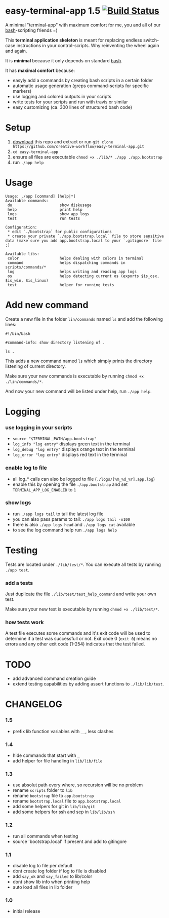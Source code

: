 # easy-terminal-app 1.5 [![Build Status](https://travis-ci.org/creative-workflow/easy-terminal-app.svg?branch=master)](https://travis-ci.org/creative-workflow/easy-terminal-app)
A minimal "terminal-app" with maximum comfort for me, you and all of our [bash](https://de.wikipedia.org/wiki/Bash_(Shell))-scripting friends =)

This **terminal application skeleton** is meant for replacing endless switch-case instructions in your control-scripts. Why reinventing the wheel again and again.

It is **minimal** because it only depends on standard [bash](https://de.wikipedia.org/wiki/Bash_(Shell)).

It has **maximal comfort** because:
  * easyly add a commands by creating bash scripts in a certain folder
  * automatic usage generation (greps command-scripts for specific markers)
  * use logging and colored outputs in your scripts
  * write tests for your scripts and run with travis or similar
  * easy customizing (ca. 300 lines of structured bash code)

# Setup
  1. [download](https://github.com/creative-workflow/easy-terminal-app/archive/master.zip) this repo and extract or run `git clone https://github.com/creative-workflow/easy-terminal-app.git`
  2. `cd easy-terminal-app`
  3. ensure all files are executable `chmod +x ./lib/* ./app ./app.bootstrap`
  4. run `./app help`

# Usage
```
Usage: ./app [command] [help|*]
Available commands:
 du                     show diskusage
 help                   print help
 logs                   show app logs
 test                   run tests

Configuration:
 * edit `./bootstrap` for public configurations
 * create your private `./app.bootstrap.local` file to store sensitive data (make sure you add app.bootstrap.local to your `.gitignore` file ;)

Available libs:
 color                  helps dealing with colors in terminal
 command                helps dispatching commands in scripts/commands/*
 log                    helps writing and reading app logs
 os                     helps detecting current os (exports $is_osx, $is_win, $is_linux)
 test                   helper for running tests

```

# Add new command
Create a new file in the folder `lin/commands` named `ls` and add the following lines:
```
#!/bin/bash

#command-info: show directory listening of .

ls .
```

This adds a new command named `ls` which simply prints the directory listening of current directory.

Make sure your new commands is executable by running `chmod +x ./lin/commands/*`.

And now your new command will be listed under help, run `./app help`.


# Logging
### use logging in your scripts
  * `source "$TERMINAL_PATH/app.bootstrap"`
  * `log_info "log entry"` displays green text in the terminal
  * `log_debug "log entry"` displays orange text in the terminal
  * `log_error "log entry"` displays red text in the terminal

### enable log to file
  * all log_* calls can also be logged to file (`./logs/[%m_%d_%Y].app.log`)
  * enable this by opening the file `./app.bootstrap` and set `TERMINAL_APP_LOG_ENABLED` to `1`

### show logs
  * run `./app logs tail` to tail the latest log file
  * you can also pass params to tail: `./app logs tail -n100`
  * there is also `./app logs head` and `./app logs cat` available
  * to see the log command help run `./app logs help`

# Testing
Tests are located under `./lib/test/*`. You can execute all tests by running `./app test`.

### add a tests
Just duplicate the file `./lib/test/test_help_command` and write your own test.

Make sure your new test is executable by running `chmod +x ./lib/test/*`.

### how tests work
A test file executes some commands and it's exit code will be used to determine if a test was successfull or not. Exit code 0 (`exit 0`) means no errors and any other exit code (1-254) indicates that the test failed.


# TODO
  * add advanced command creation guide
  * extend testing capabilities by adding assert functions to `./lib/lib/test`.


# CHANGELOG
### 1.5
  * prefix lib function variables with `__`, less clashes

### 1.4
  * hide commands that start with `_`
  * add helper for file handling in `lib/lib/file`

### 1.3
  * use absolut path every where, so recursion will be no problem
  * rename `scripts` folder to `lib`
  * rename `bootstrap` file to `app.bootstrap`
  * rename `bootstrap.local` file to `app.bootstrap.local`
  * add some helpers for git in `lib/lib/git`
  * add some helpers for ssh and scp in `lib/lib/ssh`

### 1.2
  * run all commands when testing
  * source 'bootstrap.local' if present and add to gitingore

### 1.1
  * disable log to file per default
  * dont create log folder if log to file is disabled
  * add `say_ok` and `say_failed` to lib/color
  * dont show lib info when printing help
  * auto load all files in lib folder

### 1.0
  * initial release
